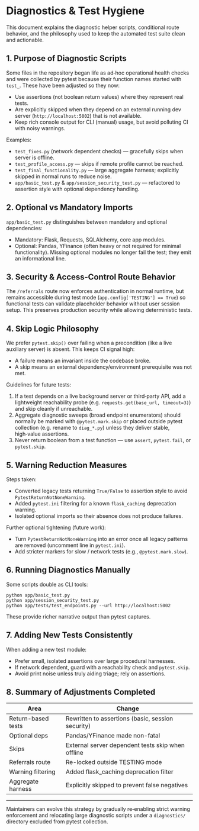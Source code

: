 # Diagnostics & Test Hygiene

This document explains the diagnostic helper scripts, conditional route behavior, and the philosophy used to keep the automated test suite clean and actionable.

## 1. Purpose of Diagnostic Scripts
Some files in the repository began life as ad‑hoc operational health checks and were collected by pytest because their function names started with `test_`. These have been adjusted so they now:
- Use assertions (not boolean return values) where they represent real tests.
- Are explicitly skipped when they depend on an external running dev server (`http://localhost:5002`) that is not available.
- Keep rich console output for CLI (manual) usage, but avoid polluting CI with noisy warnings.

Examples:
- `test_fixes.py` (network dependent checks) — gracefully skips when server is offline.
- `test_profile_access.py` — skips if remote profile cannot be reached.
- `test_final_functionality.py` — large aggregate harness; explicitly skipped in normal runs to reduce noise.
- `app/basic_test.py` & `app/session_security_test.py` — refactored to assertion style with optional dependency handling.

## 2. Optional vs Mandatory Imports
`app/basic_test.py` distinguishes between mandatory and optional dependencies:
- Mandatory: Flask, Requests, SQLAlchemy, core app modules.
- Optional: Pandas, YFinance (often heavy or not required for minimal functionality).
Missing optional modules no longer fail the test; they emit an informational line.

## 3. Security & Access-Control Route Behavior
The `/referrals` route now enforces authentication in normal runtime, but remains accessible during test mode (`app.config['TESTING'] == True`) so functional tests can validate placeholder behavior without user session setup. This preserves production security while allowing deterministic tests.

## 4. Skip Logic Philosophy
We prefer `pytest.skip()` over failing when a precondition (like a live auxiliary server) is absent. This keeps CI signal high:
- A failure means an invariant inside the codebase broke.
- A skip means an external dependency/environment prerequisite was not met.

Guidelines for future tests:
1. If a test depends on a live background server or third‑party API, add a lightweight reachability probe (e.g. `requests.get(base_url, timeout=3)`) and skip cleanly if unreachable.
2. Aggregate diagnostic sweeps (broad endpoint enumerators) should normally be marked with `@pytest.mark.skip` or placed outside pytest collection (e.g. rename to `diag_*.py`) unless they deliver stable, high‑value assertions.
3. Never return boolean from a test function — use `assert`, `pytest.fail`, or `pytest.skip`.

## 5. Warning Reduction Measures
Steps taken:
- Converted legacy tests returning `True/False` to assertion style to avoid `PytestReturnNotNoneWarning`.
- Added `pytest.ini` filtering for a known `flask_caching` deprecation warning.
- Isolated optional imports so their absence does not produce failures.

Further optional tightening (future work):
- Turn `PytestReturnNotNoneWarning` into an error once all legacy patterns are removed (uncomment line in `pytest.ini`).
- Add stricter markers for slow / network tests (e.g., `@pytest.mark.slow`).

## 6. Running Diagnostics Manually
Some scripts double as CLI tools:
```
python app/basic_test.py
python app/session_security_test.py
python app/tests/test_endpoints.py --url http://localhost:5002
```
These provide richer narrative output than pytest captures.

## 7. Adding New Tests Consistently
When adding a new test module:
- Prefer small, isolated assertions over large procedural harnesses.
- If network dependent, guard with a reachability check and `pytest.skip`.
- Avoid print noise unless truly aiding triage; rely on assertions.

## 8. Summary of Adjustments Completed
| Area | Change |
|------|--------|
| Return-based tests | Rewritten to assertions (basic, session security) |
| Optional deps | Pandas/YFinance made non-fatal |
| Skips | External server dependent tests skip when offline |
| Referrals route | Re-locked outside TESTING mode |
| Warning filtering | Added flask_caching deprecation filter |
| Aggregate harness | Explicitly skipped to prevent false negatives |

---
Maintainers can evolve this strategy by gradually re‑enabling strict warning enforcement and relocating large diagnostic scripts under a `diagnostics/` directory excluded from pytest collection.

